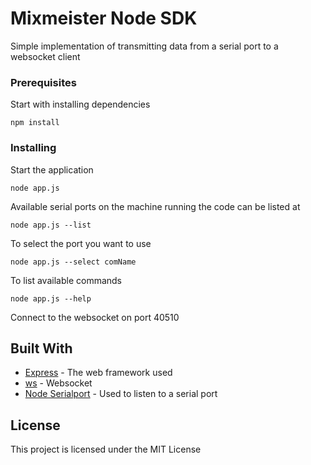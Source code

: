 # Mixmeister Node SDK

Simple implementation of transmitting data from a serial port to a websocket client

### Prerequisites

Start with installing dependencies

```
npm install
```

### Installing

Start the application

```
node app.js
```

Available serial ports on the machine running the code can be listed at

```
node app.js --list
```

To select the port you want to use 

```
node app.js --select comName
```

To list available commands

```
node app.js --help 
```

Connect to the websocket on port 40510

## Built With

* [Express](https://expressjs.com/) - The web framework used
* [ws](https://github.com/websockets/ws) - Websocket
* [Node Serialport](https://node-serialport.github.io/node-serialport/) - Used to listen to a serial port

## License

This project is licensed under the MIT License